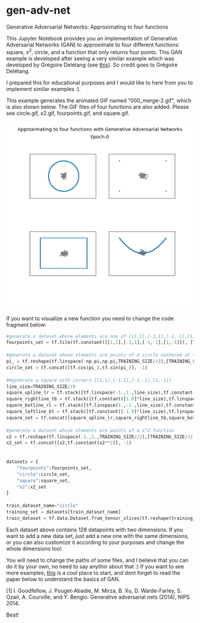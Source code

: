 # gen-adv-net
Generative Adversarial Networks: Approximating to four functions

This Jupyter Notebook provides you an  implementation of Generative Adversarial Networks (GAN)  to approximate to four different functions: square, $x^2$, circle, and a function that only returns four points. This GAN example is developed after seeing a very similar example which was developed by Grégoire Delétang (see  [this](https://towardsdatascience.com/how-gans-really-work-2e1db1f407bb)). So credit goes to Grégoire Delétang.

I prepared this for educational purposes and I would like to here from you to implement similar examples :).

This example generates the animated GIF named "000_merge-2.gif", which is also shown below. The GIF files of four functions are also added. Please see circle.gif, x2.gif, fourpoints.gif, and square.gif.


![](000_merge-2.gif)


If you want to visualize a new function you need to change the code fragment below:

```python
#generate a dataset whose elements are one of [[1,1],[-1,1],[-1,-1],[1,-1]]
fourpoints_set = tf.tile(tf.constant([[1,1],[-1,1],[-1,-1],[1,-1]]), [TRAINING_SIZE//8,1])

#generate a dataset whose elements are points of a circle centered at (0,0)
pi_ = tf.reshape(tf.linspace(-np.pi,np.pi,TRAINING_SIZE//2),[TRAINING_SIZE//2,1])
circle_set = tf.concat([tf.cos(pi_),tf.sin(pi_)], -1)

##generate a square with corners [[1,1],[-1,1],[-1,-1],[1,-1]]
line_size=TRAINING_SIZE//8
square_upline_lr = tf.stack([tf.linspace(-1.,1.,line_size),tf.constant([1.0]*line_size)],axis=-1)
square_rightline_tb = tf.stack([tf.constant([1.0]*line_size),tf.linspace(1.,-1.,line_size),],axis=-1)
square_botline_rl = tf.stack([tf.linspace(1.,-1.,line_size),tf.constant([-1.0]*line_size)],axis=-1)
square_leftline_bt = tf.stack([tf.constant([-1.0]*line_size),tf.linspace(-1.,1.,line_size),],axis=-1)
square_set = tf.concat([square_upline_lr,square_rightline_tb,square_botline_rl,square_leftline_bt],axis=0)

#generate a dataset whose elements are points of a x^2 function 
x2 = tf.reshape(tf.linspace(-1.,1.,TRAINING_SIZE//2),[TRAINING_SIZE//2,1])
x2_set = tf.concat([x2,tf.constant(x2**2)], -1)


datasets = {
    "fourpoints":fourpoints_set,
    "circle":circle_set,
    "square":square_set,
    "x2":x2_set
}

train_dataset_name="circle"
training_set = datasets[train_dataset_name]
train_dataset = tf.data.Dataset.from_tensor_slices(tf.reshape(training_set, [1,16,16,1])).shuffle(BUFFER_SIZE).batch(BATCH_SIZE)
```

Each dataset above contains 128 datapoints with two dimensions. If you want to add a new data set, just add a new one with the same dimensions, or you can also customize it according to your purposes and change the whole dimensions too!.

You will need to change the paths of some files, and I believe that you can do it by your own, no need to say anythin about that :) 
If you want to see more examples, [this](https://medium.com/@jonathan_hui/gan-some-cool-applications-of-gans-4c9ecca35900) is a cool place to start, and dont forget to read the paper below to understand the basics of GAN.

[1] I. Goodfellow, J. Pouget-Abadie, M. Mirza, B. Xu, D. Warde-Farley, S. Ozair, A. Courville, and Y. Bengio. Generative adversarial nets (2014), NIPS 2014.

Best!

